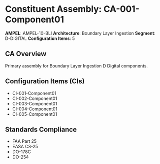 # Constituent Assembly: CA-001-Component01

**AMPEL**: AMPEL-10-BLI
**Architecture**: Boundary Layer Ingestion
**Segment**: D-DIGITAL
**Configuration Items**: 5

## CA Overview
Primary assembly for Boundary Layer Ingestion D Digital components.

## Configuration Items (CIs)
- CI-001-Component01
- CI-002-Component01
- CI-003-Component01
- CI-004-Component01
- CI-005-Component01

## Standards Compliance
- FAA Part 25
- EASA CS-25
- DO-178C
- DO-254
